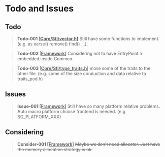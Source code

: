 Todo and Issues
================

Todo
----------------

>**Todo-001 [<u>Core/Stl/vector.h</u>]** Still have some functions to implement. (e.g. as earse() remove() find() ...).  

>**Todo-002 [<u>Framework</u>]** Considering not to have EntryPoint.h embedded inside Common.  

>**Todo-003 [<u>Core/Stl/type_traits.h</u>]** move some of the traits to the other file. (e.g. some of the size conduction and data relative to traits_pod.h)  

Issues
----------------

>**Issue-001 [<u>Framework</u>]** Still have so many platform relative problems.  Auto macro platform choose frontend is needed. (e.g. SG\_PLATFORM\_XXX)  

Considering
----------------

>**Consider-001 [<u>Framework</u>]** ~~Maybe we don't need allocator. Just have the memory allocation strategy is ok.~~  

